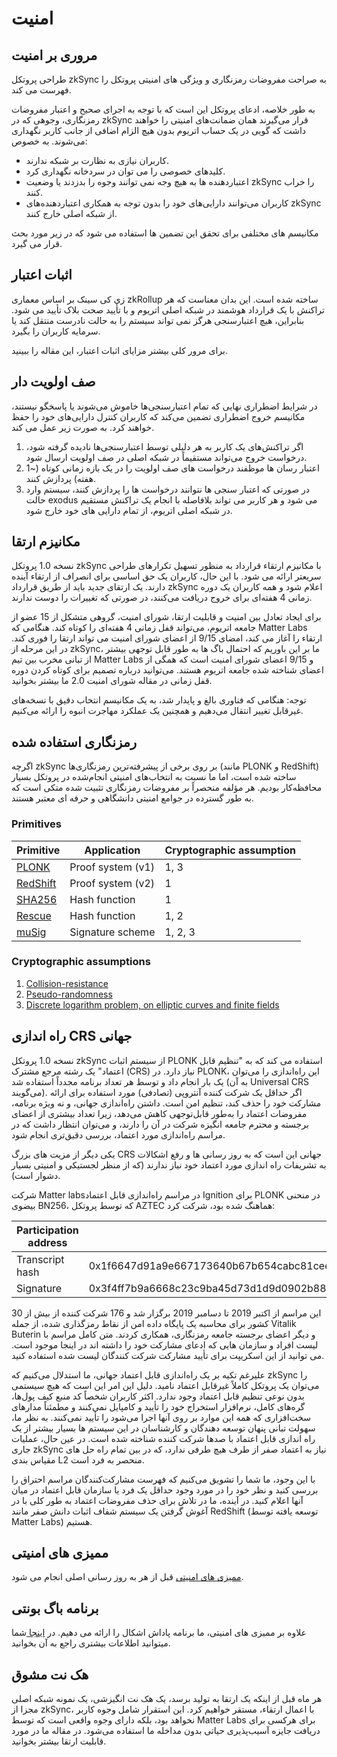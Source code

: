 # امنیت

## مروری بر امنیت

طراحی پروتکل zkSync به صراحت مفروضات رمزنگاری و ویژگی های امنیتی پروتکل را فهرست می کند.                 &#x20;

به طور خلاصه، ادعای پروتکل این است که با توجه به اجرای صحیح و اعتبار مفروضات رمزنگاری، وجوهی که در zkSync قرار می‌گیرند همان ضمانت‌های امنیتی را خواهند داشت که گویی در یک حساب اتریوم بدون هیچ الزام اضافی از جانب کاربر نگهداری می‌شوند. به خصوص:                                                                                   &#x20;

* کاربران نیازی به نظارت بر شبکه ندارند.
* کلیدهای خصوصی را می توان در سردخانه نگهداری کرد.
* اعتباردهنده ها به هیچ وجه نمی توانند وجوه را بدزدند یا وضعیت zkSync را خراب کنند.
* کاربران می‌توانند دارایی‌های خود را بدون توجه به همکاری اعتباردهنده‌های zkSync از شبکه اصلی خارج کنند.

مکانیسم های مختلفی برای تحقق این تضمین ها استفاده می شود که در زیر مورد بحث قرار می گیرد.                 &#x20;

## اثبات اعتبار

زی کی سینک بر اساس معماری zkRollup ساخته شده است. این بدان معناست که هر تراکنش با یک قرارداد هوشمند در شبکه اصلی اتریوم و با تأیید صحت بلاک تأیید می شود. بنابراین، هیچ اعتبارسنجی هرگز نمی تواند سیستم را به حالت نادرست منتقل کند یا سرمایه کاربران را بگیرد.                                                                                           &#x20;

برای مرور کلی بیشتر مزایای اثبات اعتبار، این مقاله را ببینید.                                                                                  &#x20;

## صف اولویت دار

در شرایط اضطراری نهایی که تمام اعتبارسنجی‌ها خاموش می‌شوند یا پاسخگو نیستند، مکانیسم خروج اضطراری تضمین می‌کند که کاربران کنترل دارایی‌های خود را حفظ خواهند کرد. به صورت زیر عمل می کند.                            &#x20;

1. اگر تراکنش‌های یک کاربر به هر دلیلی توسط اعتبارسنجی‌ها نادیده گرفته شود، درخواست خروج می‌تواند مستقیماً در شبکه اصلی در صف اولویت ارسال شود.                                                                                               &#x20;
2. اعتبار رسان ها موظفند درخواست های صف اولویت را در یک بازه زمانی کوتاه (\~1 هفته) پردازش کنند.             &#x20;
3. در صورتی که اعتبار سنجی ها نتوانند درخواست ها را پردازش کنند، سیستم وارد حالت exodus می شود و هر کاربر می تواند بلافاصله با انجام یک تراکنش مستقیم در شبکه اصلی اتریوم، از تمام دارایی های خود خارج شود.&#x20;

## مکانیزم ارتقا

نسخه 1.0 پروتکل zkSync با مکانیزم ارتقاء قرارداد به منظور تسهیل تکرارهای طراحی سریعتر ارائه می شود. با این حال، کاربران یک حق اساسی برای انصراف از ارتقاء آینده دارند. یک ارتقای جدید باید از طریق قرارداد zkSync اعلام شود و همه کاربران یک دوره زمانی 4 هفته‌ای برای خروج دریافت می‌کنند، در صورتی که تغییرات را دوست ندارند.

برای ایجاد تعادل بین امنیت و قابلیت ارتقا، شورای امنیت، گروهی متشکل از 15 عضو از جامعه اتریوم، می‌تواند قفل زمانی 4 هفته‌ای را کوتاه کند. هنگامی که Matter Labs ارتقاء را آغاز می کند، امضای 9/15 از اعضای شورای امنیت می تواند ارتقا را فوری کند. در این مرحله از zkSync، ما بر این باوریم که احتمال باگ ها به طور قابل توجهی بیشتر از تبانی مخرب بین تیم Matter Labs و 9/15 اعضای شورای امنیت است که همگی از اعضای شناخته شده جامعه اتریوم هستند. می‌توانید درباره تصمیم برای کوتاه کردن دوره قفل زمانی در مقاله شورای امنیت 2.0 ما بیشتر بخوانید.&#x20;

توجه: هنگامی که فناوری بالغ و پایدار شد، به یک مکانیسم انتخاب دقیق با نسخه‌های غیرقابل تغییر انتقال می‌دهیم و همچنین یک عملکرد مهاجرت انبوه را ارائه می‌کنیم.                                                                                           &#x20;

## رمزنگاری استفاده شده

اگرچه zkSync بر روی برخی از پیشرفته‌ترین رمزنگاری‌ها (مانند PLONK و RedShift) ساخته شده است، اما ما نسبت به انتخاب‌های امنیتی انجام‌شده در پروتکل بسیار محافظه‌کار بودیم. هر مؤلفه منحصراً بر مفروضات رمزنگاری تثبیت شده متکی است که به طور گسترده در جوامع امنیتی دانشگاهی و حرفه ای معتبر هستند.                                   &#x20;

### Primitives

| Primitive                                      | Application       | Cryptographic assumption |
| ---------------------------------------------- | ----------------- | ------------------------ |
| [PLONK](https://eprint.iacr.org/2019/953)      | Proof system (v1) | 1, 3                     |
| [RedShift](https://eprint.iacr.org/2019/1400)  | Proof system (v2) | 1                        |
| [SHA256](https://en.wikipedia.org/wiki/SHA-2)  | Hash function     | 1                        |
| [Rescue](https://eprint.iacr.org/2019/426.pdf) | Hash function     | 1, 2                     |
| [muSig](https://eprint.iacr.org/2018/068)      | Signature scheme  | 1, 2, 3                  |

### Cryptographic assumptions

1. [Collision-resistance](https://en.wikipedia.org/wiki/Collision\_resistance)
2. [Pseudo-randomness](https://en.wikipedia.org/wiki/Pseudorandomness)
3. [Discrete logarithm problem, on elliptic curves and finite fields](https://en.wikipedia.org/wiki/Discrete\_logarithm#Cryptography)

## راه اندازی CRS جهانی

نسخه 1.0 پروتکل zkSync از سیستم اثبات PLONK استفاده می کند که به "تنظیم قابل اعتماد" یک رشته مرجع مشترک (CRS) نیاز دارد. در PLONK، این راه‌اندازی را می‌توان یک بار انجام داد و توسط هر تعداد برنامه مجدداً استفاده شد (به آن Universal CRS می‌گویند). اگر حداقل یک شرکت کننده آنتروپی (تصادفی) مورد استفاده برای ارائه مشارکت خود را حذف کند، تنظیم امن است. داشتن راه‌اندازی جهانی، و نه ویژه برنامه، مفروضات اعتماد را به‌طور قابل‌توجهی کاهش می‌دهد، زیرا تعداد بیشتری از اعضای برجسته و محترم جامعه انگیزه شرکت در آن را دارند، و می‌توان انتظار داشت که در مراسم راه‌اندازی مورد اعتماد، بررسی دقیق‌تری انجام شود.                                       &#x20;

یکی دیگر از مزیت های بزرگ CRS جهانی این است که به روز رسانی ها و رفع اشکالات به تشریفات راه اندازی مورد اعتماد خود نیاز ندارند (که از منظر لجستیکی و امنیتی بسیار دشوار است).                                                        &#x20;

شرکت Matter labsدر مراسم راه‌اندازی قابل اعتماد Ignition برای PLONK در منحنی بیضوی BN256، که توسط پروتکل AZTEC هماهنگ شده بود، شرکت کرد:                                                                                                &#x20;

| Participation address | 0x04a23ba68e4469061cd461e8b847e820d4ced948                                                                                           |
| --------------------- | ------------------------------------------------------------------------------------------------------------------------------------ |
| Transcript hash       | 0x1f6647d91a9e667173640b67b654cabc81ceee98d6100f259788afb34a3fc529                                                                   |
| Signature             | 0x3f4ff7b9a6668c23c9ba45d73d1d9d0902b881191d97b307969b63f52296f2326d437ea04dd67a2ebe57a691025d7d31bb0dae88e8023a0d9b15ad599c3eb9351b |

این مراسم از اکتبر 2019 تا دسامبر 2019 برگزار شد و 176 شرکت کننده از بیش از 30 کشور برای محاسبه یک پایگاه داده امن از نقاط رمزگذاری شده، از جمله Vitalik Buterin و دیگر اعضای برجسته جامعه رمزنگاری، همکاری کردند. متن کامل مراسم با لیست افراد و سازمان هایی که ادعای مشارکت خود را داشته اند در اینجا موجود است. می توانید از این اسکریپت برای تأیید مشارکت شرکت کنندگان لیست شده استفاده کنید.                                                      &#x20;

علیرغم تکیه بر یک راه‌اندازی قابل اعتماد جهانی، ما استدلال می‌کنیم که zkSync را می‌توان یک پروتکل کاملاً غیرقابل اعتماد نامید. دلیل این امر این است که هیچ سیستمی بدون نوعی تنظیم قابل اعتماد وجود ندارد. اکثر کاربران شخصاً کد منبع کیف پول‌ها، گره‌های کامل، نرم‌افزار استخراج خود را تأیید و کامپایل نمی‌کنند و مطمئناً مدارهای سخت‌افزاری که همه این موارد بر روی آنها اجرا می‌شود را تأیید نمی‌کنند. به نظر ما، سهولت تبانی پنهان توسعه دهندگان و کارشناسان در این سیستم ها بسیار بیشتر از یک راه اندازی قابل اعتماد با صدها شرکت کننده شناخته شده است. در عین حال، عملیات جاری zkSync نیاز به اعتماد صفر از طرف هیچ طرفی ندارد، که در بین تمام راه حل های مقیاس بندی L2 منحصر به فرد است.                                                                                                                        &#x20;

با این وجود، ما شما را تشویق می‌کنیم که فهرست مشارکت‌کنندگان مراسم احتراق را بررسی کنید و نظر خود را در مورد وجود حداقل یک فرد یا سازمان قابل اعتماد در میان آنها اعلام کنید. در آینده، ما در تلاش برای حذف مفروضات اعتماد به طور کلی با در آغوش گرفتن یک سیستم شفاف اثبات دانش صفر مانند RedShift (توسعه یافته توسط Matter Labs) هستیم.                                                                                                                                                &#x20;

## ممیزی های امنیتی

[ممیزی های امنیتی](https://docs.zksync.io/updates/security-audits/) قبل از هر به روز رسانی اصلی انجام می شود.                                                                       &#x20;

## برنامه باگ بونتی

علاوه بر ممیزی های امنیتی، ما برنامه پاداش اشکال را ارائه می دهیم. در [اینجا ](https://docs.zksync.io/dev/security/bug-bounty/)شما میتوانید اطلاعات بیشتری راجع به آن بخوانید.                                                                                                                                                    &#x20;

## هک نت مشوق

هر ماه قبل از اینکه یک ارتقا به تولید برسد، یک هک نت انگیزشی، یک نمونه شبکه اصلی مجزا از zkSync، با اعمال ارتقاء، مستقر خواهیم کرد. این استقرار شامل وجوه کاربر نخواهد بود، بلکه دارای وجوه واقعی است که توسط Matter Labs برای هرکسی برای دریافت جایزه آسیب‌پذیری حیاتی بدون مداخله ما استفاده می‌شود. در مقاله ما در مورد قابلیت ارتقا بیشتر بخوانید.                                                                                                                                 &#x20;
